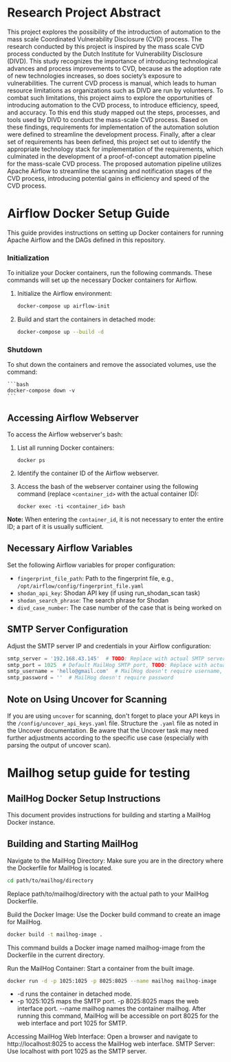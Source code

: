 # Research Project Abstract

This project explores the possibility of the introduction of automation to the mass scale Coordinated Vulnerability Disclosure (CVD) process. The research conducted by this project is inspired by the mass scale CVD process conducted by the Dutch Institute for Vulnerability Disclosure (DIVD). This study recognizes the importance of introducing technological advances and process improvements to CVD, because as the adoption rate of new technologies increases, so does society’s exposure to vulnerabilities. The current CVD process is manual, which leads to human resource limitations as organizations such as DIVD are run by volunteers. To combat such limitations, this project aims to explore the opportunities of introducing automation to the CVD process, to introduce efficiency, speed, and accuracy. To this end this study mapped out the steps, processes, and tools used by DIVD to conduct the mass-scale CVD process. Based on these findings, requirements for implementation of the automation solution were defined to streamline the development process. Finally, after a clear set of requirements has been defined, this project set out to identify the appropriate technology stack for implementation of the requirements, which culminated in the development of a proof-of-concept automation pipeline for the mass-scale CVD process. The proposed automation pipeline utilizes Apache Airflow to streamline the scanning and notification stages of the CVD process, introducing potential gains in efficiency and speed of the CVD process.

# Airflow Docker Setup Guide

This guide provides instructions on setting up Docker containers for running Apache Airflow and the DAGs defined in this repository.

### Initialization

To initialize your Docker containers, run the following commands. These commands will set up the necessary Docker containers for Airflow.

1. Initialize the Airflow environment:
    ```bash
    docker-compose up airflow-init
    ```

2. Build and start the containers in detached mode:
    ```bash
    docker-compose up --build -d
    ```

### Shutdown

To shut down the containers and remove the associated volumes, use the command:

    ```bash
    docker-compose down -v
    ```

## Accessing Airflow Webserver

To access the Airflow webserver's bash:

1. List all running Docker containers:
    ```
    docker ps
    ```

2. Identify the container ID of the Airflow webserver.

3. Access the bash of the webserver container using the following command (replace `<container_id>` with the actual container ID):
    ```
    docker exec -ti <container_id> bash
    ```

**Note:** When entering the `container_id`, it is not necessary to enter the entire ID; a part of it is usually sufficient.

## Necessary Airflow Variables

Set the following Airflow variables for proper configuration:

- `fingerprint_file_path`: Path to the fingerprint file, e.g., `/opt/airflow/config/fingerprint_file.yaml`
- `shodan_api_key`: Shodan API key (if using run_shodan_scan task)
- `shodan_search_phrase`: The search phrase for Shodan
- `divd_case_number`: The case number of the case that is being worked on

## SMTP Server Configuration

Adjust the SMTP server IP and credentials in your Airflow configuration:

```python
smtp_server = '192.168.43.145'  # TODO: Replace with actual SMTP server IP
smtp_port = 1025  # Default MailHog SMTP port, TODO: Replace with actual SMTP server port
smtp_username = 'hello@gmail.com'  # MailHog doesn't require username, TODO: Replace with real auth info
smtp_password = ''  # MailHog doesn't require password
```

## Note on Using Uncover for Scanning

If you are using `uncover` for scanning, don't forget to place your API keys in the `/config/uncover_api_keys.yaml` file. Structure the `.yaml` file as noted in the Uncover documentation. Be aware that the Uncover task may need further adjustments according to the specific use case (especially with parsing the output of uncover scan).



# Mailhog setup guide for testing

## MailHog Docker Setup Instructions
This document provides instructions for building and starting a MailHog Docker instance.

## Building and Starting MailHog

Navigate to the MailHog Directory: Make sure you are in the directory where the Dockerfile for MailHog is located.

```bash
cd path/to/mailhog/directory
```
Replace path/to/mailhog/directory with the actual path to your MailHog Dockerfile.

Build the Docker Image: Use the Docker build command to create an image for MailHog.

```bash
docker build -t mailhog-image .
```
This command builds a Docker image named mailhog-image from the Dockerfile in the current directory.

Run the MailHog Container: Start a container from the built image.

```bash
docker run -d -p 1025:1025 -p 8025:8025 --name mailhog mailhog-image
```
- -d runs the container in detached mode.
- -p 1025:1025 maps the SMTP port.
-p 8025:8025 maps the web interface port.
--name mailhog names the container mailhog.
After running this command, MailHog will be accessible on port 8025 for the web interface and port 1025 for SMTP.

Accessing MailHog
Web Interface: Open a browser and navigate to http://localhost:8025 to access the MailHog web interface.
SMTP Server: Use localhost with port 1025 as the SMTP server.
